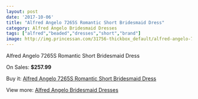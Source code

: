 ```yaml
---
layout: post
date: '2017-10-06'
title: "Alfred Angelo 7265S Romantic Short Bridesmaid Dress"
category: Alfred Angelo Bridesmaid Dresses
tags: ["alfred","beaded","dresses","short","brand"]
image: http://img.princessan.com/31756-thickbox_default/alfred-angelo-7265s-romantic-short-bridesmaid-dress.jpg
---
```

Alfred Angelo 7265S Romantic Short Bridesmaid Dress

On Sales: **$257.99**
<a href="https://www.princessan.com/en/14450-alfred-angelo-7265s-romantic-short-bridesmaid-dress.html"><amp-img layout="responsive" width="600" height="600" src="//img.princessan.com/31756-thickbox_default/alfred-angelo-7265s-romantic-short-bridesmaid-dress.jpg" alt="Alfred Angelo 7265S Romantic Short Bridesmaid Dress 0" /></a>

Buy it: [Alfred Angelo 7265S Romantic Short Bridesmaid Dress](https://www.princessan.com/en/14450-alfred-angelo-7265s-romantic-short-bridesmaid-dress.html "Alfred Angelo 7265S Romantic Short Bridesmaid Dress")

View more: [Alfred Angelo Bridesmaid Dresses](https://www.princessan.com/en/106- "Alfred Angelo Bridesmaid Dresses")